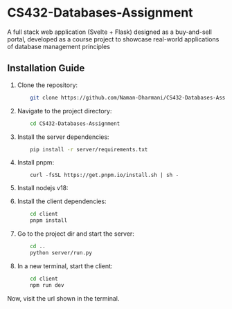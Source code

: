 # CS432-Databases-Assignment
A full stack web application (Svelte + Flask) designed as a buy-and-sell portal, developed as a course project to showcase real-world applications of database management principles


## Installation Guide

1. Clone the repository:
    ```sh
        git clone https://github.com/Naman-Dharmani/CS432-Databases-Assignment.git
    ```

2. Navigate to the project directory: 
    ```sh
        cd CS432-Databases-Assignment
    ```

3. Install the server dependencies:

    ```sh
        pip install -r server/requirements.txt
    ```

4. Install pnpm:
    ```
        curl -fsSL https://get.pnpm.io/install.sh | sh -
    ```

5. Install nodejs v18:
    

6. Install the client dependencies:
    ```sh
        cd client
        pnpm install
    ```

7. Go to the project dir and start the server:
    ```sh
        cd ..
        python server/run.py
    ```

8. In a new terminal, start the client:
    ```sh 
        cd client
        npm run dev
    ```


Now, visit the url shown in the terminal.
